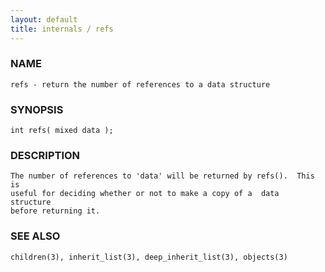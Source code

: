 ```yaml
---
layout: default
title: internals / refs
---
```






### NAME
    refs - return the number of references to a data structure


### SYNOPSIS
    int refs( mixed data );


### DESCRIPTION
    The number of references to 'data' will be returned by refs().  This is
    useful for deciding whether or not to make a copy of a  data  structure
    before returning it.


### SEE ALSO
    children(3), inherit_list(3), deep_inherit_list(3), objects(3)



